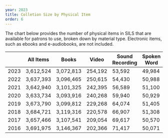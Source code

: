 ```yaml
---
year: 2023
title: Colletion Size by Physical Item
order: 6
---
```


The chart below provides the number of physical items in SILS that are available for patrons to use, broken down by material type.  Electronic items, such as ebooks and e-audiobooks, are not included.

|      | All Items | Books     | Video   | Sound Recording | Spoken Word | Serials | Other   |
| ---- | --------- | --------- | ------- | --------------- | ----------- | ------- | ------- |
| 2023 | 3,612,524 | 3,072,813 | 254,192 | 53,592          | 49,984      | 70,930  | 104,508 |
| 2022 | 3,637,393 | 3,096,465 | 250,615 | 54,430          | 50,988      | 72,352  | 105,722 |
| 2021 | 3,642,940 | 3,101,325 | 242,395 | 56,589          | 51,100      | 77,689  | 110,103 |
| 2020 | 3,633,734 | 3,093,916 | 240,268 | 59,940          | 50,929      | 79,188  | 106,506 |
| 2019 | 3,673,790 | 3,099,812 | 229,268 | 64,074          | 51,405      | 124,327 | 104,355 |
| 2018 | 3,684,721 | 3,119,316 | 220,578 | 66,907          | 51,308      | 122,935 | 103,959 |
| 2017 | 3,657,466 | 3,107,541 | 209,054 | 69,617          | 50,570      | 122,443 | 99,472  |
| 2016 | 3,691,975 | 3,146,367 | 202,366 | 71,417          | 50,071      | 125,242 | 97,787  |
